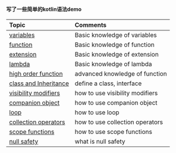  #### 写了一些简单的kotlin语法demo
  
 | Topic | Comments |
 | :--- | :--- |
 | [variables](./src/variables) | Basic knowledge of variables |
 | [function](./src/function) | Basic knowledge of function |
 | [extension](./src/extension) | Basic knowledge of extension |
 | [lambda](./src/lambda) | Basic knowledge of lambda 
 | [high order function](./src/highorderfunction) | advanced knowledge of function |
 | [class and Inheritance](./src/highorderfunction) | define a class, interface |
 | [visibility modifiers](./src/visibilitymodifiers) | how to use visibility modifiers |
 | [companion object](./src/companionobject) | how to use companion object |
 | [loop](./src/loop) | how to use loop |
 | [collection operators](./src/collectionoperators) | how to use collection operators |
 | [scope functions](./src/scopefuncitons) | how to use scope functions |
 | [null safety](./src/nullsafety) | what is null safety |
   

